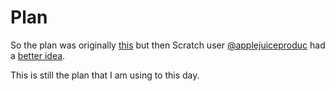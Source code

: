# Plan
So the plan was originally [this](https://scratch.mit.edu/discuss/post/7422464) but then Scratch user [@applejuiceproduc](https://scratch.mit.edu/users/applejuiceproduc/) had a [better idea](https://scratch.mit.edu/discuss/post/7422997).

This is still the plan that I am using to this day.
